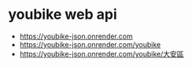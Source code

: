 # youbike web api

- https://youbike-json.onrender.com
- https://youbike-json.onrender.com/youbike
- https://youbike-json.onrender.com/youbike/大安區





